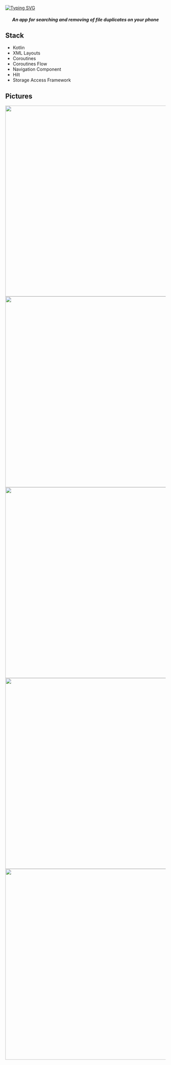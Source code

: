 [![Typing SVG](https://readme-typing-svg.herokuapp.com?font=Fira+Code&size=74&pause=1000&center=true&vCenter=true&random=false&width=1200&height=75&lines=ReDuplicate)](https://git.io/typing-svg) 
<h5 align="center">An app for searching and removing of file duplicates on your phone</h5>

## Stack
- Kotlin
- XML Layouts
- Coroutines
- Coroutines Flow
- Navigation Component
- Hilt
- Storage Access Framework

## Pictures
<p align="center">
  <img src="https://i.ibb.co/y4DBSbf/Untitled.png" height="600"/></img>
  <img src="https://i.ibb.co/bBnKp7p/Untitled2.png" height="600"/></img>
  <img src="https://i.ibb.co/6WPfQSg/4.png" height="600"/></img>
  <img src="https://i.ibb.co/L0VDrtR/5.png" height="600"/></img>
  <img src="https://i.ibb.co/Hp2y2Pt/6.png" height="600"/></img>  
</p>
